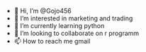 - 👋 Hi, I’m @Gojo456
- 👀 I’m interested in marketing and trading
- 🌱 I’m currently learning python
- 💞️ I’m looking to collaborate on r programm
- 📫 How to reach me gmail

<!---
Gojo456/Gojo456 is a ✨ special ✨ repository because its `README.md` (this file) appears on your GitHub profile.
You can click the Preview link to take a look at your changes.
--->

